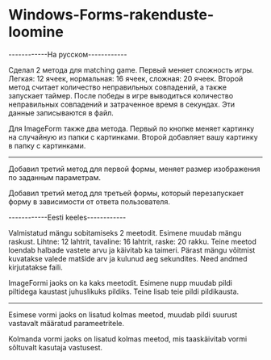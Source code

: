 # Windows-Forms-rakenduste-loomine

------------На русском------------

Сделал 2 метода для matching game. 
Первый меняет сложность игры. Легкая: 12 ячеек, нормальная: 16 ячеек, сложная: 20 ячеек.
Второй метод считает количество неправильных совпадений, а также запускает таймер. После победы в игре выводиться  количество неправильных совпадений и затраченное время в секундах. Эти данные записываются в файл.

Для ImageForm также два метода.
Первый по кнопке меняет картинку на случайную из папки с картинками. 
Второй добавляет вашу картинку в папку с картинками.

----

Добавил третий метод для первой формы, меняет размер изображения по заданным параметрам.

Добавил третий метод для третьей формы, который перезапускает форму в зависимости от ответа пользователя.

------------Eesti keeles------------

Valmistatud mängu sobitamiseks 2 meetodit.
Esimene muudab mängu raskust. Lihtne: 12 lahtrit, tavaline: 16 lahtrit, raske: 20 rakku.
Teine meetod loendab halbade vastete arvu ja käivitab ka taimeri. Pärast mängu võitmist kuvatakse valede matšide arv ja kulunud aeg sekundites. Need andmed kirjutatakse faili.

ImageFormi jaoks on ka kaks meetodit.
Esimene nupp muudab pildi piltidega kaustast juhuslikuks pildiks.
Teine lisab teie pildi pildikausta.

----

Esimese vormi jaoks on lisatud kolmas meetod, muudab pildi suurust vastavalt määratud parameetritele.

Kolmanda vormi jaoks on lisatud kolmas meetod, mis taaskäivitab vormi sõltuvalt kasutaja vastusest.
